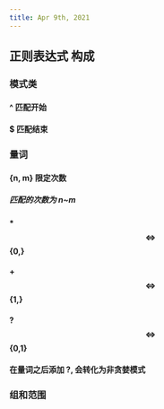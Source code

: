 ```yaml
---
title: Apr 9th, 2021
---
```


## 正则表达式 构成
### 模式类
#### ^ 匹配开始
#### $ 匹配结束
### 量词
#### {n, m} 限定次数
##### 匹配的次数为 n~m
#### * $$\iff$$ {0,}
#### + $$\iff$$ {1,}
#### ? $$\iff$$ {0,1}
#### 在量词之后添加 ?, 会转化为非贪婪模式
### 组和范围
####
